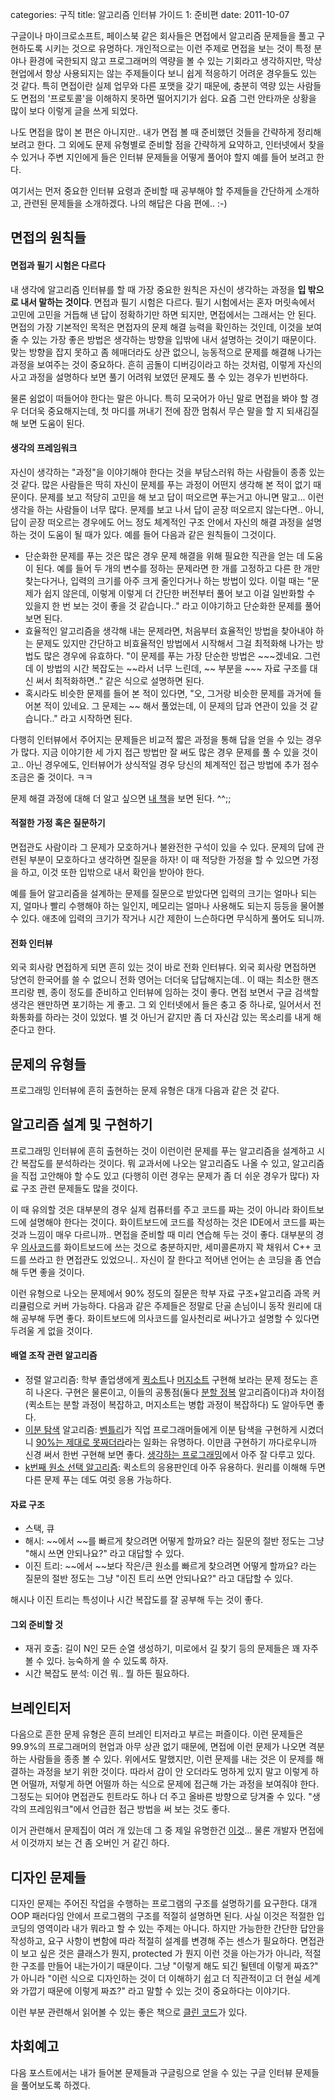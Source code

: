 categories: 구직
title: 알고리즘 인터뷰 가이드 1: 준비편
date: 2011-10-07

구글이나 마이크로소프트, 페이스북 같은 회사들은 면접에서 알고리즘 문제들을 풀고 구현하도록 시키는 것으로 유명하다. 개인적으로는 이런 주제로 면접을 보는 것이 특정 분야나 환경에 국한되지 않고 프로그래머의 역량을 볼 수 있는 기회라고 생각하지만, 막상 현업에서 항상 사용되지는 않는 주제들이다 보니 쉽게 적응하기 어려운 경우들도 있는 것 같다. 특히 면접이란 실제 업무와 다른 포맷을 갖기 때문에, 충분히 역량 있는 사람들도 면접의 '프로토콜'을 이해하지 못하면 떨어지기가 쉽다. 요즘 그런 안타까운 상황을 많이 보다 이렇게 글을 쓰게 되었다.

나도 면접을 많이 본 편은 아니지만.. 내가 면접 볼 때 준비했던 것들을 간략하게 정리해 보려고 한다. 그 외에도 문제 유형별로 준비할 점을 간략하게 요약하고, 인터넷에서 찾을 수 있거나 주변 지인에게 들은 인터뷰 문제들을 어떻게 풀어야 할지 예를 들어 보려고 한다.

여기서는 먼저 중요한 인터뷰 요령과 준비할 때 공부해야 할 주제들을 간단하게 소개하고, 관련된 문제들을 소개하겠다. 나의 해답은 다음 편에.. :-)

## 면접의 원칙들

#### 면접과 필기 시험은 다르다

내 생각에 알고리즘 인터뷰를 할 때 가장 중요한 원칙은 자신이 생각하는 과정을 **입 밖으로 내서 말하는 것이다**. 면접과 필기 시험은 다르다. 필기 시험에서는 혼자 머릿속에서 고민에 고민을 거듭해 낸 답이 정확하기만 하면 되지만, 면접에서는 그래서는 안 된다. 면접의 가장 기본적인 목적은 면접자의 문제 해결 능력을 확인하는 것인데, 이것을 보여줄 수 있는 가장 좋은 방법은 생각하는 방향을 입밖에 내서 설명하는 것이기 때문이다. 맞는 방향을 잡지 못하고 좀 헤매더라도 상관 없으니, 능동적으로 문제를 해결해 나가는 과정을 보여주는 것이 중요하다. 흔히 곰돌이 디버깅이라고 하는 것처럼, 이렇게 자신의 사고 과정을 설명하다 보면 풀기 어려워 보였던 문제도 풀 수 있는 경우가 빈번하다.

물론 쉼없이 떠들어야 한다는 말은 아니다. 특히 모국어가 아닌 말로 면접을 봐야 할 경우 더더욱 중요해지는데, 첫 마디를 꺼내기 전에 잠깐 멈춰서 무슨 말을 할 지 되새김질 해 보면 도움이 된다. 

#### 생각의 프레임워크

자신이 생각하는 "과정"을 이야기해야 한다는 것을 부담스러워 하는 사람들이 종종 있는 것 같다. 많은 사람들은 딱히 자신이 문제를 푸는 과정이 어떤지 생각해 본 적이 없기 때문이다. 문제를 보고 적당히 고민을 해 보고 답이 떠오르면 푸는거고 아니면 말고... 이런 생각을 하는 사람들이 너무 많다. 문제를 보고 나서 답이 곧장 떠오르지 않는다면.. 아니, 답이 곧장 떠오르는 경우에도 어느 정도 체계적인 구조 안에서 자신의 해결 과정을 설명하는 것이 도움이 될 때가 있다. 예를 들어 다음과 같은 원칙들이 그것이다.

* 단순화한 문제를 푸는 것은 많은 경우 문제 해결을 위해 필요한 직관을 얻는 데 도움이 된다. 예를 들어 두 개의 변수를 정하는 문제라면 한 개를 고정하고 다른 한 개만 찾는다거나, 입력의 크기를 아주 크게 줄인다거나 하는 방법이 있다. 이럴 때는 "문제가 쉽지 않은데, 이렇게 이렇게 더 간단한 버전부터 풀어 보고 이걸 일반화할 수 있을지 한 번 보는 것이 좋을 것 같습니다.." 라고 이야기하고 단순화한 문제를 풀어 보면 된다.
* 효율적인 알고리즘을 생각해 내는 문제라면, 처음부터 효율적인 방법을 찾아내야 하는 문제도 있지만 간단하고 비효율적인 방법에서 시작해서 그걸 최적화해 나가는 방법도 많은 경우에 유효하다. "이 문제를 푸는 가장 단순한 방법은 ~~~겠네요. 그런데 이 방법의 시간 복잡도는 ~~라서 너무 느린데, ~~ 부분을 ~~~ 자료 구조를 대신 써서 최적화하면.." 같은 식으로 설명하면 된다.
* 혹시라도 비슷한 문제를 들어 본 적이 있다면, "오, 그거랑 비슷한 문제를 과거에 들어본 적이 있네요. 그 문제는 ~~ 해서 풀었는데, 이 문제의 답과 연관이 있을 것 같습니다.." 라고 시작하면 된다.

다행히 인터뷰에서 주어지는 문제들은 비교적 짧은 과정을 통해 답을 얻을 수 있는 경우가 많다. 지금 이야기한 세 가지 접근 방법만 잘 써도 많은 경우 문제를 풀 수 있을 것이고.. 아닌 경우에도, 인터뷰어가 상식적일 경우 당신의 체계적인 접근 방법에 추가 점수 조금은 줄 것이다. ㅋㅋ

문제 해결 과정에 대해 더 알고 싶으면 [내 책](http://book.algospot.com/index.html)을 보면 된다. ^^;;

#### 적절한 가정 혹은 질문하기

면접관도 사람이라 그 문제가 모호하거나 불완전한 구석이 있을 수 있다. 문제의 답에 관련된 부분이 모호하다고 생각하면 질문을 하자! 이 때 적당한 가정을 할 수 있으면 가정을 하고, 이것 또한 입밖으로 내서 확인을 받아야 한다.

예를 들어 알고리즘을 설계하는 문제를 질문으로 받았다면 입력의 크기는 얼마나 되는지, 얼마나 빨리 수행해야 하는 일인지, 메모리는 얼마나 사용해도 되는지 등등을 물어볼 수 있다. 애초에 입력의 크기가 작거나 시간 제한이 느슨하다면 무식하게 풀어도 되니까. 

#### 전화 인터뷰

외국 회사랑 면접하게 되면 흔히 있는 것이 바로 전화 인터뷰다. 외국 회사랑 면접하면 당연히 한국어를 쓸 수 없으니 전화 영어는 더더욱 답답해지는데.. 이 때는 최소한 핸즈프리랑 펜, 종이 정도를 준비하고 인터뷰에 임하는 것이 좋다. 면접 보면서 구글 검색할 생각은 왠만하면 포기하는 게 좋고. 그 외 인터넷에서 들은 충고 중 하나로, 일어서서 전화통화를 하라는 것이 있었다. 별 것 아닌거 같지만 좀 더 자신감 있는 목소리를 내게 해 준다고 한다. 

## 문제의 유형들

프로그래밍 인터뷰에 흔히 출현하는 문제 유형은 대개 다음과 같은 것 같다.

## 알고리즘 설계 및 구현하기

프로그래밍 인터뷰에 흔히 출현하는 것이 이런이런 문제를 푸는 알고리즘을 설계하고 시간 복잡도를 분석하라는 것이다. 뭐 교과서에 나오는 알고리즘도 나올 수 있고, 알고리즘을 직접 고안해야 할 수도 있고 (다행히 이런 경우는 문제가 좀 더 쉬운 경우가 많다) 자료 구조 관련 문제들도 많을 것이다.

이 때 유의할 것은 대부분의 경우 실제 컴퓨터를 주고 코드를 짜는 것이 아니라 화이트보드에 설명해야 한다는 것이다. 화이트보드에 코드를 작성하는 것은 IDE에서 코드를 짜는 것과 느낌이 매우 다르니까.. 면접을 준비할 때 미리 연습해 두는 것이 좋다. 대부분의 경우 [의사코드](http://en.wikipedia.org/wiki/Pseudocode)를 화이트보드에 쓰는 것으로 충분하지만, 세미콜론까지 꽉 채워서 C++ 코드를 쓰라고 한 면접관도 있었으니.. 자신이 잘 한다고 적어낸 언어는 손 코딩을 좀 연습해 두면 좋을 것이다.

이런 유형으로 나오는 문제에서 90% 정도의 질문은 학부 자료 구조+알고리즘 과목 커리큘럼으로 커버 가능하다. 다음과 같은 주제들은 정말로 단골 손님이니 동작 원리에 대해 공부해 두면 좋다. 화이트보드에 의사코드를 일사천리로 써나가고 설명할 수 있다면 두려울 게 없을 것이다.

#### 배열 조작 관련 알고리즘

* 정렬 알고리즘: 학부 졸업생에게 [퀵소트](http://en.wikipedia.org/wiki/Quicksort)나 [머지소트](http://en.wikipedia.org/wiki/Mergesort) 구현해 보라는 문제 정도는 흔히 나온다. 구현은 물론이고, 이들의 공통점(둘다 [분할 정복](http://en.wikipedia.org/wiki/Divide_and_conquer_algorithm) 알고리즘이다)과 차이점(퀵소트는 분할 과정이 복잡하고, 머지소트는 병합 과정이 복잡하다) 도 알아두면 좋다.
* [이분 탐색](http://en.wikipedia.org/wiki/Binary_search_algorithm) 알고리즘: [벤틀리](http://en.wikipedia.org/wiki/Jon_Bentley)가 직업 프로그래머들에게 이분 탐색을 구현하게 시켰더니 [90%는 제대로 못짜더라](http://reprog.wordpress.com/2010/04/19/are-you-one-of-the-10-percent/)라는 일화는 유명하다. 이만큼 구현하기 까다로우니까 신경 써서 한번 구현해 보면 좋다. [생각하는 프로그래밍](http://www.aladin.co.kr/shop/wproduct.aspx?ISBN=8995300930)에서 아주 잘 다루고 있다.
* [k번째 원소 선택 알고리즘](http://en.wikipedia.org/wiki/Selection_algorithm): 퀵소트의 응용판인데 아주 유용하다. 원리를 이해해 두면 다른 문제 푸는 데도 여럿 응용 가능하다.

#### 자료 구조

* 스택, 큐
* 해시: ~~에서 ~~를 빠르게 찾으려면 어떻게 할까요? 라는 질문의 절반 정도는 그냥 "해시 쓰면 안되나요?" 라고 대답할 수 있다. 
* 이진 트리: ~~에서 ~~보다 작은/큰 원소를 빠르게 찾으려면 어떻게 할까요? 라는 질문의 절반 정도는 그냥 "이진 트리 쓰면 안되나요?" 라고 대답할 수 있다.

해시나 이진 트리는 특성이나 시간 복잡도를 잘 공부해 두는 것이 좋다.

#### 그외 준비할 것

* 재귀 호출: 길이 N인 모든 순열 생성하기, 미로에서 길 찾기 등의 문제들은 꽤 자주 볼 수 있다. 능숙하게 쓸 수 있도록 하자.
* 시간 복잡도 분석: 이건 뭐.. 뭘 하든 필요하다.

## 브레인티저

다음으로 흔한 문제 유형은 흔히 브레인 티저라고 부르는 퍼즐이다. 이런 문제들은 99.9%의 프로그래머의 현업과 아무 상관 없기 때문에, 면접에 이런 문제가 나오면 격분하는 사람들을 종종 볼 수 있다. 위에서도 말했지만, 이런 문제를 내는 것은 이 문제를 해결하는 과정을 보기 위한 것이다. 따라서 감이 안 오더라도 멍하게 있지 말고 이렇게 하면 어떨까, 저렇게 하면 어떨까 하는 식으로 문제에 접근해 가는 과정을 보여줘야 한다. 그정도는 되어야 면접관도 힌트라도 하나 더 주고 올바른 방향으로 당겨줄 수 있다. "생각의 프레임워크"에서 언급한 접근 방법을 써 보는 것도 좋다.

이거 관련해서 문제집이 여러 개 있는데 그 중 제일 유명한건 [이것](http://www.google.com/products/catalog?q=heard+on+the+street&hl=en&prmd=ivnsb&bav=on.2,or.r_gc.r_pw.r_cp.&biw=650&bih=899&um=1&ie=UTF-8&tbm=shop&cid=12860625007172099261&sa=X&ei=eBBjTu7aCcvogQfk3sWQCg&ved=0CF0Q8wIwAA)... 물론 개발자 면접에서 이것까지 보는 건 좀 오버인 거 같긴 하다.

## 디자인 문제들

디자인 문제는 주어진 작업을 수행하는 프로그램의 구조를 설명하기를 요구한다. 대개 OOP 패러다임 안에서 프로그램의 구조를 적절히 설명하면 된다. 사실 이것은 적절한 입코딩의 영역이라 내가 뭐라고 할 수 있는 주제는 아니다. 하지만 가능한한 간단한 답안을 작성하고, 요구 사항이 변함에 따라 적절히 설계를 변경해 주는 센스가 필요하다. 면접관이 보고 싶은 것은 클래스가 뭔지, protected 가 뭔지 이런 것을 아는가가 아니라, 적절한 구조를 만들어 내는가이기 때문이다. 그냥 "이렇게 해도 되긴 될텐데 이렇게 짜죠?" 가 아니라 "이런 식으로 디자인하는 것이 더 이해하기 쉽고 더 직관적이고 더 현실 세계와 가깝기 때문에 이렇게 짜죠?" 라고 말할 수 있는 것이 중요하다는 이야기다.

이런 부분 관련해서 읽어볼 수 있는 좋은 책으로 [클린 코드](http://www.yes24.com/24/goods/3732893)가 있다.

## 차회예고

다음 포스트에서는 내가 들어본 문제들과 구글링으로 얻을 수 있는 구글 인터뷰 문제들을 풀어보도록 하겠다.
